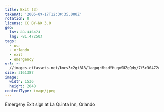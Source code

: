 ```yaml
---
title: Exit (3)
takenAt: '2005-09-17T12:30:35.000Z'
rotation: 0
license: CC BY-ND 3.0
geo:
  lat: 28.446474
  lng: -81.472503
tags:
  - usa
  - orlando
  - exit
  - emergency
url: >-
  //images.ctfassets.net/bncv3c2gt878/1aqpqrBbsdYHuqxSUZgQdy/7f5c30472c539a028b9512c322accfab/exit-3_4325536922_o
size: 3161387
image:
  width: 1536
  height: 2048
contentType: image/jpeg
---
```


Emergeny Exit sign at La Quinta Inn, Orlando